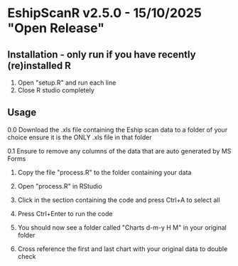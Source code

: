 # EshipScanR v2.5.0 - 15/10/2025 "Open Release"

## Installation - only run if you have recently (re)installed R
1.	Open "setup.R" and run each line
2.	Close R studio completely

## Usage
0.0	Download the .xls file containing the Eship scan data to a folder of your choice
	ensure it is the ONLY .xls file in that folder

0.1	Ensure to remove any columns of the data that are auto generated by MS Forms

1. 	Copy the file "process.R" to the folder containing your data

2.	Open "process.R" in RStudio

3.	Click in the section containing the code and press Ctrl+A to select all

4.	Press Ctrl+Enter to run the code

5.	You should now see a folder called "Charts d-m-y H M" in your original folder

6.	Cross reference the first and last chart with your original data to double check
